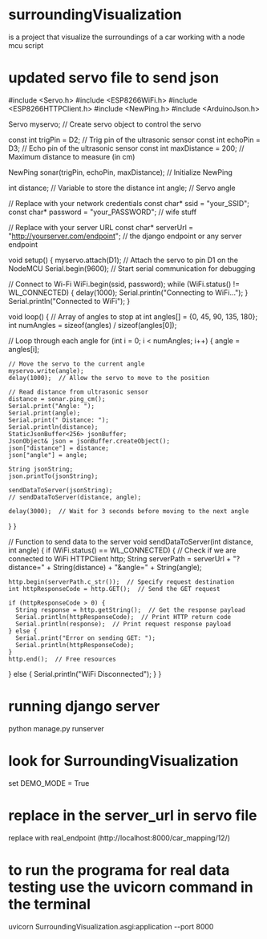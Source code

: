 # surroundingVisualization
 is a project that visualize the surroundings of a car working with a node mcu script

# updated servo file to send json

#include <Servo.h>
#include <ESP8266WiFi.h>
#include <ESP8266HTTPClient.h>
#include <NewPing.h>
#include <ArduinoJson.h>  

Servo myservo;  // Create servo object to control the servo

const int trigPin = D2;  // Trig pin of the ultrasonic sensor
const int echoPin = D3;  // Echo pin of the ultrasonic sensor
const int maxDistance = 200; // Maximum distance to measure (in cm)

NewPing sonar(trigPin, echoPin, maxDistance);  // Initialize NewPing

int distance;   // Variable to store the distance
int angle;      // Servo angle

// Replace with your network credentials
const char* ssid = "your_SSID"; 
const char* password = "your_PASSWORD"; // wife stuff

// Replace with your server URL
const char* serverUrl = "http://yourserver.com/endpoint";  // the django endpoint  or any server endpoint

void setup() {
  myservo.attach(D1);  // Attach the servo to pin D1 on the NodeMCU
  Serial.begin(9600);  // Start serial communication for debugging

  // Connect to Wi-Fi
  WiFi.begin(ssid, password);
  while (WiFi.status() != WL_CONNECTED) {
    delay(1000);
    Serial.println("Connecting to WiFi...");
  }
  Serial.println("Connected to WiFi");
}

void loop() {
  // Array of angles to stop at
  int angles[] = {0, 45, 90, 135, 180};
  int numAngles = sizeof(angles) / sizeof(angles[0]);

  // Loop through each angle
  for (int i = 0; i < numAngles; i++) {
    angle = angles[i];
    
    // Move the servo to the current angle
    myservo.write(angle);
    delay(1000);  // Allow the servo to move to the position
    
    // Read distance from ultrasonic sensor
    distance = sonar.ping_cm();
    Serial.print("Angle: ");
    Serial.print(angle);
    Serial.print(" Distance: ");
    Serial.println(distance);
    StaticJsonBuffer<256> jsonBuffer;
    JsonObject& json = jsonBuffer.createObject();
    json["distance"] = distance;
    json["angle"] = angle;

    String jsonString;
    json.printTo(jsonString);

    sendDataToServer(jsonString);
    // sendDataToServer(distance, angle);

    delay(3000);  // Wait for 3 seconds before moving to the next angle
  }
}

// Function to send data to the server
void sendDataToServer(int distance, int angle) {
  if (WiFi.status() == WL_CONNECTED) { // Check if we are connected to WiFi
    HTTPClient http;
    String serverPath = serverUrl + "?distance=" + String(distance) + "&angle=" + String(angle);

    http.begin(serverPath.c_str());  // Specify request destination
    int httpResponseCode = http.GET();  // Send the GET request

    if (httpResponseCode > 0) {
      String response = http.getString();  // Get the response payload
      Serial.println(httpResponseCode);  // Print HTTP return code
      Serial.println(response);  // Print request response payload
    } else {
      Serial.print("Error on sending GET: ");
      Serial.println(httpResponseCode); 
    }
    http.end();  // Free resources
  } else {
    Serial.println("WiFi Disconnected");
  }
}


# running django server 
python manage.py runserver

# look for SurroundingVisualization
set DEMO_MODE = True

# replace in the server_url  in servo file
replace with real_endpoint (http://localhost:8000/car_mapping/12/)

# to run the programa for real data testing use the uvicorn command in the terminal
uvicorn SurroundingVisualization.asgi:application --port 8000